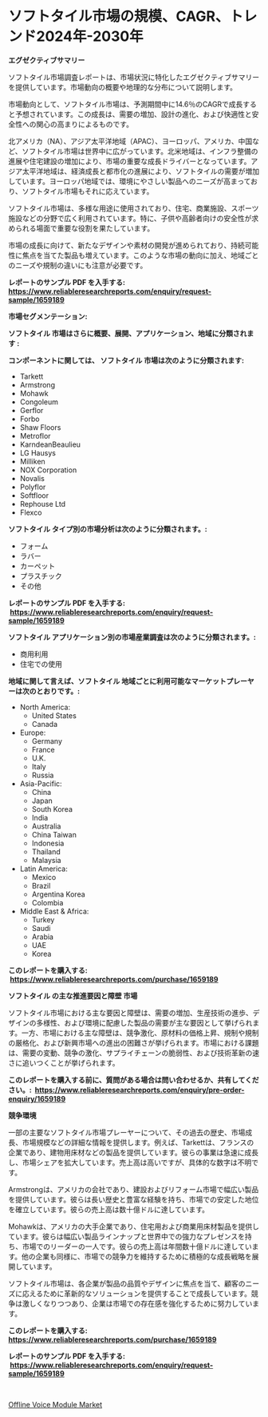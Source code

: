 <p><h1>ソフトタイル市場の規模、CAGR、トレンド2024年-2030年</h1></p><p><strong>エグゼクティブサマリー</strong></p>
<p><p>ソフトタイル市場調査レポートは、市場状況に特化したエグゼクティブサマリーを提供しています。市場動向の概要や地理的な分布について説明します。</p><p>市場動向として、ソフトタイル市場は、予測期間中に14.6％のCAGRで成長すると予想されています。この成長は、需要の増加、設計の進化、および快適性と安全性への関心の高まりによるものです。</p><p>北アメリカ（NA）、アジア太平洋地域（APAC）、ヨーロッパ、アメリカ、中国など、ソフトタイル市場は世界中に広がっています。北米地域は、インフラ整備の進展や住宅建設の増加により、市場の重要な成長ドライバーとなっています。アジア太平洋地域は、経済成長と都市化の進展により、ソフトタイルの需要が増加しています。ヨーロッパ地域では、環境にやさしい製品へのニーズが高まっており、ソフトタイル市場もそれに応えています。</p><p>ソフトタイル市場は、多様な用途に使用されており、住宅、商業施設、スポーツ施設などの分野で広く利用されています。特に、子供や高齢者向けの安全性が求められる場面で重要な役割を果たしています。</p><p>市場の成長に向けて、新たなデザインや素材の開発が進められており、持続可能性に焦点を当てた製品も増えています。このような市場の動向に加え、地域ごとのニーズや規制の違いにも注意が必要です。</p></p>
<p><strong>レポートのサンプル PDF を入手する: <a href="https://www.reliableresearchreports.com/enquiry/request-sample/1659189">https://www.reliableresearchreports.com/enquiry/request-sample/1659189</a></strong></p>
<p><strong>市場セグメンテーション:</strong></p>
<p><strong> ソフトタイル 市場はさらに概要、展開、アプリケーション、地域に分類されます :</strong></p>
<p><strong>コンポーネントに関しては、 ソフトタイル 市場は次のように分類されます: &nbsp;</strong></p>
<p><ul><li>Tarkett</li><li>Armstrong</li><li>Mohawk</li><li>Congoleum</li><li>Gerflor</li><li>Forbo</li><li>Shaw Floors</li><li>Metroflor</li><li>KarndeanBeaulieu</li><li>LG Hausys</li><li>Milliken</li><li>NOX Corporation</li><li>Novalis</li><li>Polyflor</li><li>Softfloor</li><li>Rephouse Ltd</li><li>Flexco</li></ul></p>
<p><strong> ソフトタイル タイプ別の市場分析は次のように分類されます。:</strong></p>
<p><ul><li>フォーム</li><li>ラバー</li><li>カーペット</li><li>プラスチック</li><li>その他</li></ul></p>
<p><strong>レポートのサンプル PDF を入手する: &nbsp;<a href="https://www.reliableresearchreports.com/enquiry/request-sample/1659189">https://www.reliableresearchreports.com/enquiry/request-sample/1659189</a></strong></p>
<p><strong> ソフトタイル アプリケーション別の市場産業調査は次のように分類されます。:</strong></p>
<p><ul><li>商用利用</li><li>住宅での使用</li></ul></p>
<p><strong>地域に関して言えば、ソフトタイル 地域ごとに利用可能なマーケットプレーヤーは次のとおりです。:</strong></p>
<p><ul>
    <li>
        North America:
        <ul>
            <li>United States</li>
            <li>Canada</li>
        </ul>
    </li>
    <li>
        Europe:
        <ul>
            <li>Germany</li>
            <li>France</li>
            <li>U.K.</li>
            <li>Italy</li>
            <li>Russia</li>
        </ul>
    </li>
    <li>
        Asia-Pacific:
        <ul>
            <li>China</li>
            <li>Japan</li>
            <li>South Korea</li>
            <li>India</li>
            <li>Australia</li>
            <li>China Taiwan</li>
            <li>Indonesia</li>
            <li>Thailand</li>
            <li>Malaysia</li>
        </ul>
    </li>
    <li>
        Latin America:
        <ul>
            <li>Mexico</li>
            <li>Brazil</li>
            <li>Argentina Korea</li>
            <li>Colombia</li>
        </ul>
    </li>
    <li>
        Middle East & Africa:
        <ul>
            <li>Turkey</li>
            <li>Saudi</li>
            <li>Arabia</li>
            <li>UAE</li>
            <li>Korea</li>
        </ul>
    </li>
    </ul></p>
<p><strong>このレポートを購入する: &nbsp;<a href="https://www.reliableresearchreports.com/purchase/1659189">https://www.reliableresearchreports.com/purchase/1659189</a></strong></p>
<p><strong>ソフトタイル の主な推進要因と障壁 市場</strong></p>
<p><p>ソフトタイル市場における主な要因と障壁は、需要の増加、生産技術の進歩、デザインの多様性、および環境に配慮した製品の需要が主な要因として挙げられます。一方、市場における主な障壁は、競争激化、原材料の価格上昇、規制や規制の厳格化、および新興市場への進出の困難さが挙げられます。市場における課題は、需要の変動、競争の激化、サプライチェーンの脆弱性、および技術革新の速さに追いつくことが挙げられます。</p></p>
<p><strong>このレポートを購入する前に、質問がある場合は問い合わせるか、共有してください。:&nbsp; <a href="https://www.reliableresearchreports.com/enquiry/pre-order-enquiry/1659189">https://www.reliableresearchreports.com/enquiry/pre-order-enquiry/1659189</a></strong></p>
<p><strong>競争環境</strong></p>
<p><p>一部の主要なソフトタイル市場プレーヤーについて、その過去の歴史、市場成長、市場規模などの詳細な情報を提供します。例えば、Tarkettは、フランスの企業であり、建物用床材などの製品を提供しています。彼らの事業は急速に成長し、市場シェアを拡大しています。売上高は高いですが、具体的な数字は不明です。</p><p>Armstrongは、アメリカの会社であり、建設およびリフォーム市場で幅広い製品を提供しています。彼らは長い歴史と豊富な経験を持ち、市場での安定した地位を確立しています。彼らの売上高は数十億ドルに達しています。</p><p>Mohawkは、アメリカの大手企業であり、住宅用および商業用床材製品を提供しています。彼らは幅広い製品ラインナップと世界中での強力なプレゼンスを持ち、市場でのリーダーの一人です。彼らの売上高は年間数十億ドルに達しています。他の企業も同様に、市場での競争力を維持するために積極的な成長戦略を展開しています。</p><p>ソフトタイル市場は、各企業が製品の品質やデザインに焦点を当て、顧客のニーズに応えるために革新的なソリューションを提供することで成長しています。競争は激しくなりつつあり、企業は市場での存在感を強化するために努力しています。</p></p>
<p><strong>このレポートを購入する: &nbsp; <a href="https://www.reliableresearchreports.com/purchase/1659189">https://www.reliableresearchreports.com/purchase/1659189</a></strong></p>
<p><strong>レポートのサンプル PDF を入手する: &nbsp;<a href="https://www.reliableresearchreports.com/enquiry/request-sample/1659189">https://www.reliableresearchreports.com/enquiry/request-sample/1659189</a></strong><strong></strong></p>
<p>&nbsp;</p>
<p><p><a href="https://github.com/santosh758595/Market-Research-Report-List-3/blob/main/offline-voice-module-market.md">Offline Voice Module Market</a></p></p>